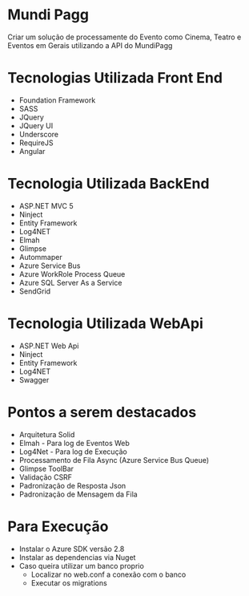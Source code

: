 # Mundi Pagg

Criar um solução de processamente do Evento como Cinema, Teatro e Eventos em Gerais utilizando a API do MundiPagg

# Tecnologias Utilizada Front End
 - Foundation Framework
 - SASS
 - JQuery
 - JQuery UI
 - Underscore
 - RequireJS
 - Angular

# Tecnologia Utilizada BackEnd
  - ASP.NET MVC 5
  - Ninject
  - Entity Framework
  - Log4NET
  - Elmah
  - Glimpse
  - Autommaper
  - Azure Service Bus
  - Azure WorkRole Process Queue
  - Azure SQL Server As a Service
  - SendGrid

# Tecnologia Utilizada WebApi
  - ASP.NET Web Api
  - Ninject
  - Entity Framework
  - Log4NET
  - Swagger

# Pontos a serem destacados
  - Arquitetura Solid
  - Elmah - Para log de Eventos Web
  - Log4Net - Para log de Execução
  - Processamento de Fila Async (Azure Service Bus Queue)
  - Glimpse ToolBar
  - Validação CSRF
  - Padronização de Resposta Json
  - Padronização de Mensagem da Fila

# Para Execução
 - Instalar o Azure SDK versão 2.8
 - Instalar as dependencias via Nuget
 - Caso queira utilizar um banco proprio
   - Localizar no web.conf a conexão com o banco
   - Executar os migrations
